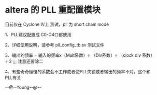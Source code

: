 # altera 的 PLL 重配置模块

目前仅在 Cyclone IV上 测试，pll 为 short chain mode

1、PLL建议配置成 C0-C4口都使用

2、详细使用说明，请参考 pll_config_tb.sv 测试文件 

3、输出的频率 = 输入的频率x（Mult系数）÷ （Div系数）÷ （clock div 系数）÷ 2 ;;; 注意还要除二

4、有些奇奇怪怪的系数会不工作或者使PLL失锁或者输出的频率不对，这个和PLL有关


--@--Young--@--

